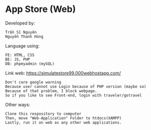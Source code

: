 # App Store (Web)
Developed by:

    Trần Sĩ Nguyên
    Nguyễn Thanh Hùng

Language using:

    FE: HTML, CSS
    BE: JS, PHP
    DB: phpmyadmin (mySQL)


Link web: https://simulatestore99.000webhostapp.com/
    
    Don't care google warning
    Because user cannot use Login because of PHP version (maybe so)
    Because of that problem, I block webpage. 
    So if you like to see Front-end, login with traveler/gotravel

Other ways:

    Clone this respository to computer
    Then, move "Web-Application" Folder to htdocs(XAMPP)
    Lastly, run it on web as any other web applications. 
